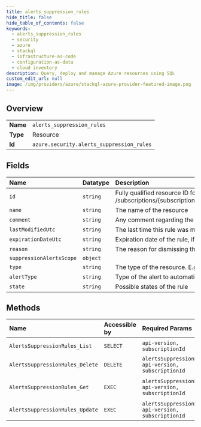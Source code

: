 ```yaml
---
title: alerts_suppression_rules
hide_title: false
hide_table_of_contents: false
keywords:
  - alerts_suppression_rules
  - security
  - azure    
  - stackql
  - infrastructure-as-code
  - configuration-as-data
  - cloud inventory
description: Query, deploy and manage Azure resources using SQL
custom_edit_url: null
image: /img/providers/azure/stackql-azure-provider-featured-image.png
---
```

  
    

## Overview
<table><tbody>
<tr><td><b>Name</b></td><td><code>alerts_suppression_rules</code></td></tr>
<tr><td><b>Type</b></td><td>Resource</td></tr>
<tr><td><b>Id</b></td><td><code>azure.security.alerts_suppression_rules</code></td></tr>
</tbody></table>

## Fields
| Name | Datatype | Description |
|:-----|:---------|:------------|
| `id` | `string` | Fully qualified resource ID for the resource. Ex - /subscriptions/&#123;subscriptionId&#125;/resourceGroups/&#123;resourceGroupName&#125;/providers/&#123;resourceProviderNamespace&#125;/&#123;resourceType&#125;/&#123;resourceName&#125; |
| `name` | `string` | The name of the resource |
| `comment` | `string` | Any comment regarding the rule |
| `lastModifiedUtc` | `string` | The last time this rule was modified |
| `expirationDateUtc` | `string` | Expiration date of the rule, if value is not provided or provided as null this field will default to the maximum allowed expiration date. |
| `reason` | `string` | The reason for dismissing the alert |
| `suppressionAlertsScope` | `object` |  |
| `type` | `string` | The type of the resource. E.g. "Microsoft.Compute/virtualMachines" or "Microsoft.Storage/storageAccounts" |
| `alertType` | `string` | Type of the alert to automatically suppress. For all alert types, use '*' |
| `state` | `string` | Possible states of the rule |
## Methods
| Name | Accessible by | Required Params | Description |
|:-----|:--------------|:----------------|:------------|
| `AlertsSuppressionRules_List` | `SELECT` | `api-version, subscriptionId` | List of all the dismiss rules for the given subscription |
| `AlertsSuppressionRules_Delete` | `DELETE` | `alertsSuppressionRuleName, api-version, subscriptionId` | Delete dismiss alert rule for this subscription. |
| `AlertsSuppressionRules_Get` | `EXEC` | `alertsSuppressionRuleName, api-version, subscriptionId` | Get dismiss rule, with name: &#123;alertsSuppressionRuleName&#125;, for the given subscription |
| `AlertsSuppressionRules_Update` | `EXEC` | `alertsSuppressionRuleName, api-version, subscriptionId` | Update existing rule or create new rule if it doesn't exist |
